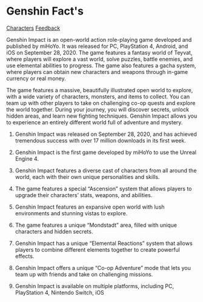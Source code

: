 # Genshin Fact's


[Characters](https://angela7201.github.io/Gonzoa.github.io/)     [Feedback](https://angela7201.github.io/-Gonzala3.github.io/)


Genshin Impact is an open-world action role-playing game developed and published by miHoYo. It was released for PC, PlayStation 4, Android, and iOS on September 28, 2020. The game features a fantasy world of Teyvat, where players will explore a vast world, solve puzzles, battle enemies, and use elemental abilities to progress. The game also features a gacha system, where players can obtain new characters and weapons through in-game currency or real money.

The game features a massive, beautifully illustrated open world to explore, with a wide variety of characters, monsters, and items to collect. You can team up with other players to take on challenging co-op quests and explore the world together. During your journey, you will discover secrets, unlock hidden areas, and learn new fighting techniques. Genshin Impact allows you to experience an entirely different world full of adventure and mystery.

1. Genshin Impact was released on September 28, 2020, and has achieved tremendous success with over 17 million downloads in its first week.

2. Genshin Impact is the first game developed by miHoYo to use the Unreal Engine 4.

3. Genshin Impact features a diverse cast of characters from all around the world, each with their own unique personalities and skills.

4. The game features a special “Ascension” system that allows players to upgrade their characters’ stats, weapons, and abilities.

5. Genshin Impact features an expansive open world with lush environments and stunning vistas to explore.

6. The game features a unique “Mondstadt” area, filled with unique characters and hidden secrets.

7. Genshin Impact has a unique “Elemental Reactions” system that allows players to combine different elements together to create powerful effects.

8. Genshin Impact offers a unique “Co-op Adventure” mode that lets you team up with friends and take on challenging missions.

9. Genshin Impact is available on multiple platforms, including PC, PlayStation 4, Nintendo Switch, iOS
